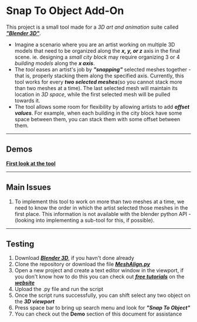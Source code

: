 <h1>Snap To Object Add-On</h1>
<p>
This project is a small tool made for a <em>3D art and animation</em> suite called <cite><a href="https://www.blender.org"><b>"Blender 3D"</b></a></cite>.
</p>
<ul>
<li>
Imagine a scenario where you are an artist working on multiple 3D models that need to be organized along the <em><b>x, y, or z</b></em> axis in the final scene. ie. designing a <em>small city block</em> may require organizing 3 or 4 <em>building models</em> along the <em><b>x axis</b></em>. 
</li>
<li>
The <em>tool</em> eases an artist's job by <em><b>"snapping"</em></b> selected meshes together - that is, properly stacking them along the specified axis. Currently, this tool works for every <em><b>two selected meshes</b></em>(so you cannot stack more than two meshes at a time). The last selected mesh will maintain its location in <em>3D space</em>, while the first selected mesh will be pulled towards it. 
</li>
<li>
The tool allows some room for flexibility by allowing artists to add <em><b>offset values</b></em>. For example, when each building in the city block have some space between them, you can stack them with some offset between them.
</li>
</ul>

<hr/>

<h2>Demos</h2> 
<b><a href="https://drive.google.com/open?id=1XZWzhMYMYe8kgVR4VJOxroGvKPBnxYR-">First look at the tool</a></b>

<hr/>

<h2>Main Issues</h2>
<ol>
<li>
To implement this tool to work on more than two meshes at a time, we need to know the order in which the artist selected 
those meshes in the first place. This information is not available with the blender python API - (looking into implementing a 
sub-tool for this, if possible).
</li>
</ol>

<hr/>

<h2>Testing</h2>
<ol>
<li>Download <cite><a href="https://www.blender.org/download/"><b>Blender 3D</b></a></cite>, if you havn't done already</li>
<li>
Clone the repository or download the file <cite><a href="https://github.com/Karan886/Blender-SnapToObject-AddOn/blob/master/SnapToObject-Tool/MeshAlign.py"><b>MeshAlign.py</b></a></cite>
</li>
<li>
Open a new project and create a text editor window in the viewport, if you don't know how to do this you can check out <cite><a href="https://www.blender.org/support/tutorials/"><b>free tutorials</b></a></cite> on the <cite><a href="https://www.blender.org"><b>website</b></a></cite>
</li>
<li>Upload the .py file and run the script</li>
<li>Once the script runs successfully, you can shift select any two object on the <em><b>3D viewport</b></em></li>
<li>Press space bar to bring up search menu and look for <em><b>"Snap To Object"</b></em></li>
<li>You can check out the <strong>Demo</strong> section of this document for assistance</li>
</ol>
